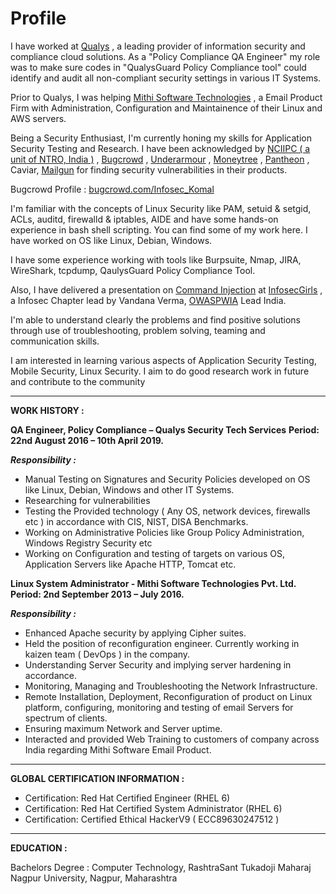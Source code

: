 # Profile


 I have worked at [Qualys](https://www.qualys.com/) , a leading provider of information security and compliance cloud solutions. As a "Policy Compliance QA Engineer" my role was to make sure codes in "QualysGuard Policy Compliance tool"  could identify and audit all non-compliant security settings in various IT Systems.

Prior to Qualys, I was helping [Mithi Software Technologies](https://www.mithi.com/) , a Email Product Firm with Administration, Configuration and Maintainence of their Linux and AWS servers.

Being a Security Enthusiast, I'm currently honing my skills for Application Security Testing and Research. I have been acknowledged by [NCIIPC ( a unit of NTRO, India )](https://drive.google.com/file/d/1WiqFy5NNutO1KSjeNJP-DXMG4UhBanxL/view?usp=sharing) , [Bugcrowd](https://drive.google.com/file/d/1t7j7UYMbIK5JuG5H_DS1MIXrqr1hz9aj/view?usp=sharing) , [Underarmour](https://drive.google.com/file/d/1LlCGOGeeSGlUOkE4bleGinGnCXM-rlw6/view?usp=sharing) , [Moneytree](https://drive.google.com/file/d/1GXGWpPySDf3EgFqCRzgVDA-tQlMT8pCZ/view?usp=sharing) , [Pantheon](https://drive.google.com/file/d/1fnIx7G3c3QDTkZ8--Lotr_uE6jesK9rb/view?usp=sharing) , Caviar, [Mailgun](https://drive.google.com/file/d/1ZTFc7dpgUqTF0uixpnrZElj51k94gIGn/view?usp=sharing)  for finding security vulnerabilities in their products.

Bugcrowd Profile : [bugcrowd.com/Infosec_Komal](https://bugcrowd.com/Infosec_Komal)

I'm familiar with the concepts of Linux Security like PAM, setuid & setgid, ACLs, auditd, firewalld &  iptables, AIDE and have some hands-on experience in bash shell scripting. You can find some of my work here. I have worked on OS like Linux, Debian, Windows.

I have some experience working with tools like Burpsuite, Nmap, JIRA, WireShark, tcpdump, QaulysGuard Policy Compliance Tool. 

Also, I have delivered a presentation on [Command Injection](https://www.slideshare.net/KomalArmarkar/command-injection-komalarmarkar/1)  at [InfosecGirls](https://www.infosecgirls.in/) , a Infosec Chapter lead by Vandana Verma, [OWASPWIA](https://www.owasp.org/index.php/Women_In_AppSec) Lead India.

I'm able to understand clearly the problems and find positive solutions through use of troubleshooting, problem solving, teaming and communication skills.

I am interested in learning various aspects of Application Security Testing, Mobile Security, Linux Security. I aim to do good research work in future and contribute to the community

********************************************************************************************************

**WORK HISTORY :**

**QA Engineer, Policy Compliance – Qualys Security Tech Services**
**Period: 22nd August 2016 – 10th April 2019.** 

***Responsibility :***

- Manual Testing on Signatures and Security Policies developed on OS like Linux, Debian, Windows and other IT Systems.
- Researching for vulnerabilities
- Testing the Provided technology ( Any OS, network devices, firewalls etc ) in accordance with CIS, NIST, DISA Benchmarks.
- Working on Administrative Policies like Group Policy Administration, Windows Registry Security etc
- Working on Configuration and testing of targets on various OS, Application Servers like Apache HTTP, Tomcat etc.


**Linux System Administrator - Mithi Software Technologies Pvt. Ltd.**
**Period: 2nd September 2013 – July 2016.**

***Responsibility :***

 
 - Enhanced Apache security by applying Cipher suites.
 - Held the position of reconfiguration engineer. Currently working in kaizen team ( DevOps ) in the company.
- Understanding Server Security and implying server hardening in accordance.
- Monitoring, Managing and Troubleshooting the Network Infrastructure.
- Remote Installation, Deployment, Reconfiguration of product on Linux platform, configuring, monitoring and testing of email Servers for spectrum of clients.
- Ensuring maximum Network and Server uptime.
- Interacted and provided Web Training to customers of company across India regarding Mithi Software       Email Product.

***

**GLOBAL CERTIFICATION INFORMATION :**

- Certification: Red Hat Certified Engineer (RHEL 6)
- Certification: Red Hat Certified System Administrator (RHEL 6)
- Certification: Certified Ethical HackerV9 ( ECC89630247512 )

***

**EDUCATION :**

Bachelors Degree : Computer Technology, RashtraSant Tukadoji Maharaj Nagpur University, Nagpur, Maharashtra


